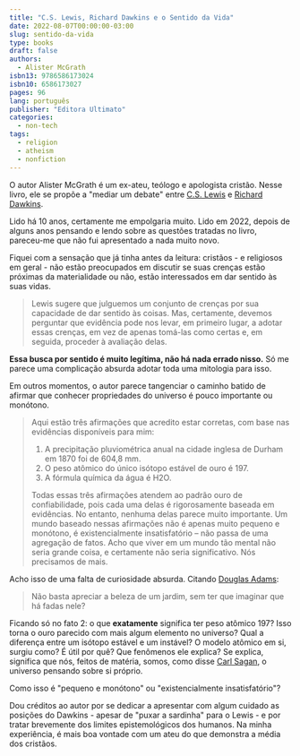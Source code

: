 ```yaml
---
title: "C.S. Lewis, Richard Dawkins e o Sentido da Vida"
date: 2022-08-07T00:00:00-03:00
slug: sentido-da-vida
type: books
draft: false
authors:
  - Alister McGrath
isbn13: 9786586173024
isbn10: 6586173027
pages: 96
lang: português
publisher: "Editora Ultimato"
categories:
  - non-tech
tags:
  - religion
  - atheism
  - nonfiction
---
```

O autor Alister McGrath é um ex-ateu, teólogo e apologista cristão. Nesse livro, ele se propõe a "mediar um debate" entre [C.S. Lewis](https://pt.wikipedia.org/wiki/C._S._Lewis) e [Richard Dawkins](https://pt.wikipedia.org/wiki/Richard_Dawkins).

Lido há 10 anos, certamente me empolgaria muito. Lido em 2022, depois de alguns anos pensando e lendo sobre as questões tratadas no livro, pareceu-me que não fui apresentado a nada muito novo.

Fiquei com a sensação que já tinha antes da leitura: cristãos - e religiosos em geral - não estão preocupados em discutir se suas crenças estão próximas da materialidade ou não, estão interessados em dar sentido às suas vidas.

> Lewis sugere que julguemos um conjunto de crenças por sua capacidade de dar sentido às coisas. Mas, certamente, devemos perguntar que evidência pode nos levar, em primeiro lugar, a adotar essas crenças, em vez de apenas tomá-las como certas e, em seguida, proceder à avaliação delas.

**Essa busca por sentido é muito legítima, não há nada errado nisso.** Só me parece uma complicação absurda adotar toda uma mitologia para isso.

Em outros momentos, o autor parece tangenciar o caminho batido de afirmar que conhecer propriedades do universo é pouco importante ou monótono.

> Aqui estão três afirmações que acredito estar corretas, com base nas evidências disponíveis para mim:
> 	1. A precipitação pluviométrica anual na cidade inglesa de Durham em 1870 foi de 604,8 mm.
> 	2. O peso atômico do único isótopo estável de ouro é 197.
> 	3. A fórmula química da água é H2O.
> 	
> 	Todas essas três afirmações atendem ao padrão ouro de confiabilidade, pois cada uma delas é rigorosamente baseada em evidências. No entanto, nenhuma delas parece muito importante. Um mundo baseado nessas afirmações não é apenas muito pequeno e monótono, é existencialmente insatisfatório – não passa de uma agregação de fatos. Acho que viver em um mundo tão mental não seria grande coisa, e certamente não seria significativo. Nós precisamos de mais.

Acho isso de uma falta de curiosidade absurda. Citando [Douglas Adams](https://pt.wikipedia.org/wiki/Douglas_Adams):

> Não basta apreciar a beleza de um jardim, sem ter que imaginar que há fadas nele?

Ficando só no fato 2: o que **exatamente** significa ter peso atômico 197? Isso torna o ouro parecido com mais algum elemento no universo? Qual a diferença entre um isótopo estável e um instável? O modelo atômico em si, surgiu como? É útil por quê? Que fenômenos ele explica? Se explica, significa que nós, feitos de matéria, somos, como disse [Carl Sagan](https://pt.wikipedia.org/wiki/Carl_Sagan), o universo pensando sobre si próprio.

Como isso é "pequeno e monótono" ou "existencialmente insatisfatório"?

Dou créditos ao autor por se dedicar a apresentar com algum cuidado as posições do Dawkins - apesar de "puxar a sardinha" para o Lewis - e por tratar brevemente dos limites epistemológicos dos humanos. Na minha experiência, é mais boa vontade com um ateu do que demonstra a média dos cristãos.
